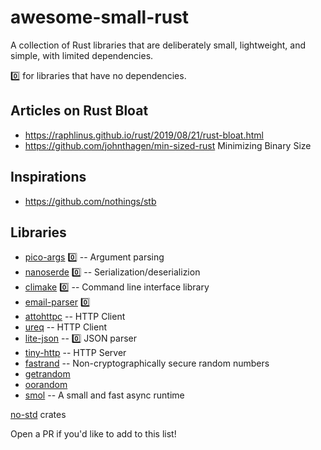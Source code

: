 # awesome-small-rust
A collection of Rust libraries that are deliberately small, lightweight, and simple, with limited dependencies.

0️⃣ for libraries that have no dependencies.

## Articles on Rust Bloat
* https://raphlinus.github.io/rust/2019/08/21/rust-bloat.html
* https://github.com/johnthagen/min-sized-rust Minimizing Binary Size

## Inspirations
* https://github.com/nothings/stb

## Libraries
* [pico-args](https://github.com/RazrFalcon/pico-args) 0️⃣ -- Argument parsing
* [nanoserde](https://github.com/not-fl3/nanoserde) 0️⃣ -- Serialization/deserializion
* [climake](https://github.com/rust-cli/climake) 0️⃣ -- Command line interface library
* [email-parser](https://github.com/Mubelotix/email-parser) 0️⃣
* [attohttpc](https://github.com/sbstp/attohttpc) -- HTTP Client
* [ureq](https://github.com/algesten/ureq) -- HTTP Client
* [lite-json](https://github.com/xlc/lite-json) -- 0️⃣  JSON parser
* [tiny-http](https://github.com/tiny-http/tiny-http) -- HTTP Server
* [fastrand](https://github.com/smol-rs/fastrand) -- Non-cryptographically secure random numbers
* [getrandom](https://github.com/rust-random/getrandom)
* [oorandom](https://crates.io/crates/oorandom)
* [smol](https://github.com/smol-rs/smol) -- A small and fast async runtime

[no-std](https://github.com/rust-embedded/awesome-embedded-rust#no-std-crates) crates 

Open a PR if you'd like to add to this list!

